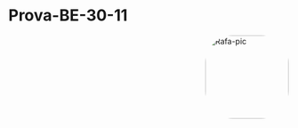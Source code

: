 # Prova-BE-30-11

<img align="right" alt="Rafa-pic" height="150" style="border-radius:50px;" src="https://media1.giphy.com/media/j39AzlvlJqE7e/giphy.webp?cid=ecf05e478e4t1ehs2wq9ki2j150ri02yinycmzhz7fqu1nh9&rid=giphy.webp&ct=g">
